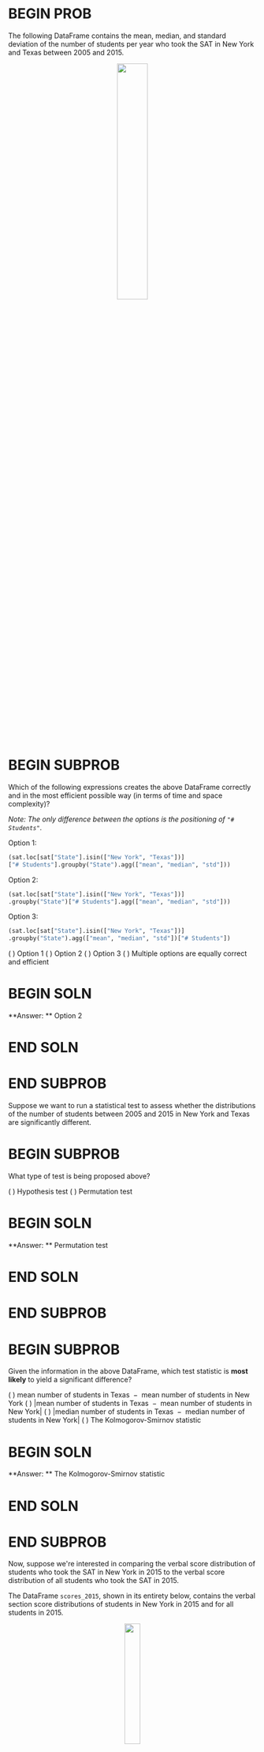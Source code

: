 # BEGIN PROB
The following DataFrame contains the mean, median, and standard deviation of the number of students per year who took the SAT in New York and Texas between 2005 and 2015.

<center><img src='../assets/images/wi23-final/nyt.png' width=35%></center>

# BEGIN SUBPROB

Which of the following expressions creates the above DataFrame correctly and in the most efficient possible way (in terms of time and space complexity)?

*Note: The only difference between the options is the positioning of `"# Students"`.*

Option 1:

```py
(sat.loc[sat["State"].isin(["New York", "Texas"])]
["# Students"].groupby("State").agg(["mean", "median", "std"]))
```

Option 2:

```py
(sat.loc[sat["State"].isin(["New York", "Texas"])]
.groupby("State")["# Students"].agg(["mean", "median", "std"]))
```

Option 3:

```py
(sat.loc[sat["State"].isin(["New York", "Texas"])]
.groupby("State").agg(["mean", "median", "std"])["# Students"])
```

( ) Option 1
( ) Option 2
( ) Option 3
( ) Multiple options are equally correct and efficient

# BEGIN SOLN
**Answer: ** Option 2

# END SOLN

# END SUBPROB

Suppose we want to run a statistical test to assess whether the distributions of the number of students between 2005 and 2015 in New York and Texas are significantly different. 

# BEGIN SUBPROB

What type of test is being proposed above?

( ) Hypothesis test
( ) Permutation test

# BEGIN SOLN
**Answer: ** Permutation test

# END SOLN
    
# END SUBPROB

# BEGIN SUBPROB
Given the information in the above DataFrame, which test statistic is **most likely** to yield a significant difference?

( ) $\text{mean number of students in Texas } - \text{ mean number of students in New York}$
( ) $\big|\text{mean number of students in Texas } - \text{ mean number of students in New York}\big|$
( ) $\big|\text{median number of students in Texas } - \text{ median number of students in New York}\big|$
( ) The Kolmogorov-Smirnov statistic

# BEGIN SOLN
**Answer: ** The Kolmogorov-Smirnov statistic 

# END SOLN
    
# END SUBPROB

Now, suppose we're interested in comparing the verbal score distribution of students who took the SAT in New York in 2015 to the verbal score distribution of all students who took the SAT in 2015.

The DataFrame `scores_2015`, shown in its entirety below, contains the verbal section score distributions of students in New York in 2015 and for all students in 2015.

<center><img src='../assets/images/wi23-final/ny_vs_all.png' width=25%></center>

# BEGIN SUBPROB
What type of test is being proposed above?
    
( ) Hypothesis test
( ) Permutation test

# BEGIN SOLN
**Answer: ** Hypothesis test

# END SOLN
    
# END SUBPROB

# BEGIN SUBPROB
Suppose $\vec{a} = \begin{bmatrix} a_1 & a_2 & ... & a_n \end{bmatrix}^T$ and $\vec{b} = \begin{bmatrix} b_1 & b_2 & ... & b_n \end{bmatrix}^T$ are both vectors containing proportions that add to 1 (e.g. $\vec{a}$ could be the `"New York"` column above and $\vec{b}$ could be the `"All States"` column above). As we've seen before, the TVD is defined as follows:

$\text{TVD}(\vec{a}, \vec{b}) = \frac{1}{2} \sum_{i = 1}^n \left| a_i - b_i \right|$

The TVD is not the only metric that can quantify the distance between two categorical distributions. Here are three other possible distance metrics:

-  $\text{dis1}(\vec{a}, \vec{b}) = \vec{a} \cdot \vec{b} = a_1b_1 + a_2b_2 + ... + a_nb_n$

-  $\text{dis2}(\vec{a}, \vec{b}) = \frac{\vec{a} \cdot \vec{b}}{|\vec{a} | | \vec{b} |} = \frac{a_1b_1 + a_2b_2 + ... + a_nb_n}{\sqrt{a_1^2 + a_2^2 + ... + a_n^2} \sqrt{b_1^2 + b_2^2 + ... + b_n^2}}$

-  $\text{dis3}(\vec{a}, \vec{b}) = 1 - \frac{\vec{a} \cdot \vec{b}}{|\vec{a} | | \vec{b} |}$

Of the above three possible distance metrics, only one of them has the same range as the TVD (i.e. the same minimum possible value and the same maximum possible value) **and** has the property that smaller values correspond to more similar vectors. Which distance metric is it?

( ) $\text{dis1}$
( ) $\text{dis2}$
( ) $\text{dis3}$

# BEGIN SOLN
**Answer: ** $\text{dis3}$

# END SOLN

# END SUBPROB

# END PROB
